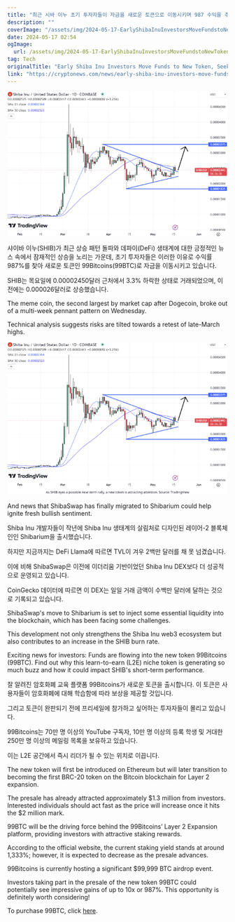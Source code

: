 ```yaml
---
title: "최근 시바 이누 초기 투자자들이 자금을 새로운 토큰으로 이동시키며 987 수익을 추구하고 있다"
description: ""
coverImage: "/assets/img/2024-05-17-EarlyShibaInuInvestorsMoveFundstoNewTokenSeeking987Profits_thumbnail.png"
date: 2024-05-17 02:54
ogImage: 
  url: /assets/img/2024-05-17-EarlyShibaInuInvestorsMoveFundstoNewTokenSeeking987Profits_thumbnail.png
tag: Tech
originalTitle: "Early Shiba Inu Investors Move Funds to New Token, Seeking 987% Profits"
link: "https://cryptonews.com/news/early-shiba-inu-investors-move-funds-to-new-token-seeking-987-profits.htm"
---
```



![Early Shiba Inu Investors Move Funds to New Token, Seeking 987% Profits](/assets/img/2024-05-17-EarlyShibaInuInvestorsMoveFundstoNewTokenSeeking987Profits_thumbnail.png)

샤이바 이누(SHIB)가 최근 상승 패턴 돌파와 데파이(DeFi) 생태계에 대한 긍정적인 뉴스 속에서 잠재적인 상승을 노리는 가운데, 초기 투자자들은 이러한 이유로 수익률 987%를 찾아 새로운 토큰인 99Bitcoins(99BTC)로 자금을 이동시키고 있습니다. 

SHIB는 목요일에 0.00002450달러 근처에서 3.3% 하락한 상태로 거래되었으며, 이전에는 0.000026달러로 상승했습니다.

<div class="content-ad"></div>

The meme coin, the second largest by market cap after Dogecoin, broke out of a multi-week pennant pattern on Wednesday.

Technical analysis suggests risks are tilted towards a retest of late-March highs.

![Image](/assets/img/2024-05-17-EarlyShibaInuInvestorsMoveFundstoNewTokenSeeking987Profits_0.png)

And news that ShibaSwap has finally migrated to Shibarium could help ignite fresh bullish sentiment.

<div class="content-ad"></div>

Shiba Inu 개발자들이 작년에 Shiba Inu 생태계의 살림처로 디자인된 레이어-2 블록체인인 Shibarium을 출시했습니다.

하지만 지금까지는 DeFi Llama에 따르면 TVL이 겨우 2백만 달러를 채 못 넘겼습니다.

이에 비해 ShibaSwap은 이전에 이더리움 기반이었던 Shiba Inu DEX보다 더 성공적으로 운영되고 있습니다.

CoinGecko 데이터에 따르면 이 DEX는 일일 거래 금액이 수백만 달러에 달하는 것으로 기록되고 있습니다.

<div class="content-ad"></div>

ShibaSwap's move to Shibarium is set to inject some essential liquidity into the blockchain, which has been facing some challenges.

This development not only strengthens the Shiba Inu web3 ecosystem but also contributes to an increase in the SHIB burn rate.

Exciting news for investors: Funds are flowing into the new token 99Bitcoins (99BTC). Find out why this learn-to-earn (L2E) niche token is generating so much buzz and how it could impact SHIB's short-term performance.

<div class="content-ad"></div>

잘 알려진 암호화폐 교육 플랫폼 99Bitcoins가 새로운 토큰을 출시합니다. 이 토큰은 사용자들이 암호화폐에 대해 학습함에 따라 보상을 제공할 것입니다.

그리고 토큰이 완판되기 전에 프리세일에 참가하고 싶어하는 투자자들이 몰리고 있습니다.

99Bitcoins는 70만 명 이상의 YouTube 구독자, 10만 명 이상의 등록 학생 및 거대한 250만 명 이상의 메일링 목록을 보유하고 있습니다.

이는 L2E 공간에서 즉시 리더가 될 수 있는 위치로 이끕니다.

<div class="content-ad"></div>

The new token will first be introduced on Ethereum but will later transition to becoming the first BRC-20 token on the Bitcoin blockchain for Layer 2 expansion.

The presale has already attracted approximately $1.3 million from investors. Interested individuals should act fast as the price will increase once it hits the $2 million mark.

99BTC will be the driving force behind the 99Bitcoins’ Layer 2 Expansion platform, providing investors with attractive staking rewards.

According to the official website, the current staking yield stands at around 1,333%; however, it is expected to decrease as the presale advances.

<div class="content-ad"></div>

99Bitcoins is currently hosting a significant $99,999 BTC airdrop event.

Investors taking part in the presale of the new token 99BTC could potentially see impressive gains of up to 10x or 987%. This opportunity is definitely worth considering!

To purchase 99BTC, click [here](#).